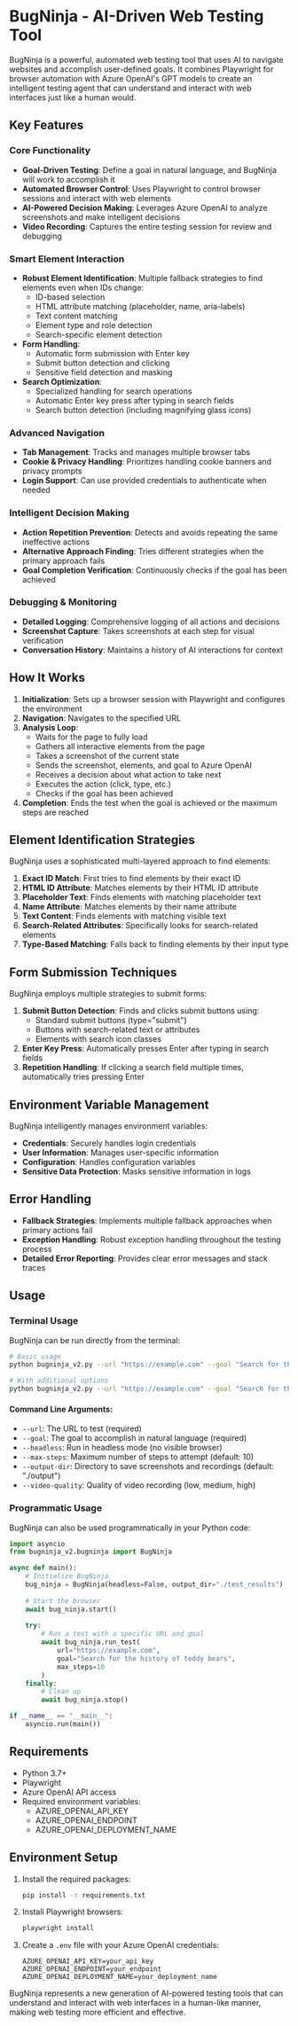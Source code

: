 # BugNinja - AI-Driven Web Testing Tool

BugNinja is a powerful, automated web testing tool that uses AI to navigate websites and accomplish user-defined goals. It combines Playwright for browser automation with Azure OpenAI's GPT models to create an intelligent testing agent that can understand and interact with web interfaces just like a human would.

## Key Features

### Core Functionality
- **Goal-Driven Testing**: Define a goal in natural language, and BugNinja will work to accomplish it
- **Automated Browser Control**: Uses Playwright to control browser sessions and interact with web elements
- **AI-Powered Decision Making**: Leverages Azure OpenAI to analyze screenshots and make intelligent decisions
- **Video Recording**: Captures the entire testing session for review and debugging

### Smart Element Interaction
- **Robust Element Identification**: Multiple fallback strategies to find elements even when IDs change:
  - ID-based selection
  - HTML attribute matching (placeholder, name, aria-labels)
  - Text content matching
  - Element type and role detection
  - Search-specific element detection
- **Form Handling**:
  - Automatic form submission with Enter key
  - Submit button detection and clicking
  - Sensitive field detection and masking
- **Search Optimization**:
  - Specialized handling for search operations
  - Automatic Enter key press after typing in search fields
  - Search button detection (including magnifying glass icons)

### Advanced Navigation
- **Tab Management**: Tracks and manages multiple browser tabs
- **Cookie & Privacy Handling**: Prioritizes handling cookie banners and privacy prompts
- **Login Support**: Can use provided credentials to authenticate when needed

### Intelligent Decision Making
- **Action Repetition Prevention**: Detects and avoids repeating the same ineffective actions
- **Alternative Approach Finding**: Tries different strategies when the primary approach fails
- **Goal Completion Verification**: Continuously checks if the goal has been achieved

### Debugging & Monitoring
- **Detailed Logging**: Comprehensive logging of all actions and decisions
- **Screenshot Capture**: Takes screenshots at each step for visual verification
- **Conversation History**: Maintains a history of AI interactions for context

## How It Works

1. **Initialization**: Sets up a browser session with Playwright and configures the environment
2. **Navigation**: Navigates to the specified URL
3. **Analysis Loop**:
   - Waits for the page to fully load
   - Gathers all interactive elements from the page
   - Takes a screenshot of the current state
   - Sends the screenshot, elements, and goal to Azure OpenAI
   - Receives a decision about what action to take next
   - Executes the action (click, type, etc.)
   - Checks if the goal has been achieved
4. **Completion**: Ends the test when the goal is achieved or the maximum steps are reached

## Element Identification Strategies

BugNinja uses a sophisticated multi-layered approach to find elements:

1. **Exact ID Match**: First tries to find elements by their exact ID
2. **HTML ID Attribute**: Matches elements by their HTML ID attribute
3. **Placeholder Text**: Finds elements with matching placeholder text
4. **Name Attribute**: Matches elements by their name attribute
5. **Text Content**: Finds elements with matching visible text
6. **Search-Related Attributes**: Specifically looks for search-related elements
7. **Type-Based Matching**: Falls back to finding elements by their input type

## Form Submission Techniques

BugNinja employs multiple strategies to submit forms:

1. **Submit Button Detection**: Finds and clicks submit buttons using:
   - Standard submit buttons (type="submit")
   - Buttons with search-related text or attributes
   - Elements with search icon classes
2. **Enter Key Press**: Automatically presses Enter after typing in search fields
3. **Repetition Handling**: If clicking a search field multiple times, automatically tries pressing Enter

## Environment Variable Management

BugNinja intelligently manages environment variables:

- **Credentials**: Securely handles login credentials
- **User Information**: Manages user-specific information
- **Configuration**: Handles configuration variables
- **Sensitive Data Protection**: Masks sensitive information in logs

## Error Handling

- **Fallback Strategies**: Implements multiple fallback approaches when primary actions fail
- **Exception Handling**: Robust exception handling throughout the testing process
- **Detailed Error Reporting**: Provides clear error messages and stack traces

## Usage

### Terminal Usage

BugNinja can be run directly from the terminal:

```bash
# Basic usage
python bugninja_v2.py --url "https://example.com" --goal "Search for the history of teddy bears"

# With additional options
python bugninja_v2.py --url "https://example.com" --goal "Search for the history of teddy bears" --headless --max-steps 15 --output-dir "./test_results"
```

#### Command Line Arguments:

- `--url`: The URL to test (required)
- `--goal`: The goal to accomplish in natural language (required)
- `--headless`: Run in headless mode (no visible browser)
- `--max-steps`: Maximum number of steps to attempt (default: 10)
- `--output-dir`: Directory to save screenshots and recordings (default: "./output")
- `--video-quality`: Quality of video recording (low, medium, high)

### Programmatic Usage

BugNinja can also be used programmatically in your Python code:

```python
import asyncio
from bugninja_v2.bugninja import BugNinja

async def main():
    # Initialize BugNinja
    bug_ninja = BugNinja(headless=False, output_dir="./test_results")
    
    # Start the browser
    await bug_ninja.start()
    
    try:
        # Run a test with a specific URL and goal
        await bug_ninja.run_test(
            url="https://example.com",
            goal="Search for the history of teddy bears",
            max_steps=10
        )
    finally:
        # Clean up
        await bug_ninja.stop()

if __name__ == "__main__":
    asyncio.run(main())
```

## Requirements

- Python 3.7+
- Playwright
- Azure OpenAI API access
- Required environment variables:
  - AZURE_OPENAI_API_KEY
  - AZURE_OPENAI_ENDPOINT
  - AZURE_OPENAI_DEPLOYMENT_NAME

## Environment Setup

1. Install the required packages:
   ```bash
   pip install -r requirements.txt
   ```

2. Install Playwright browsers:
   ```bash
   playwright install
   ```

3. Create a `.env` file with your Azure OpenAI credentials:
   ```
   AZURE_OPENAI_API_KEY=your_api_key
   AZURE_OPENAI_ENDPOINT=your_endpoint
   AZURE_OPENAI_DEPLOYMENT_NAME=your_deployment_name
   ```

BugNinja represents a new generation of AI-powered testing tools that can understand and interact with web interfaces in a human-like manner, making web testing more efficient and effective. 
